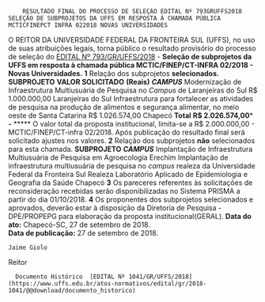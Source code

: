         RESULTADO FINAL DO PROCESSO DE SELEÇÃO EDITAL Nº 793GRUFFS2018 SELEÇÃO DE SUBPROJETOS DA UFFS EM RESPOSTA À CHAMADA PÚBLICA MCTICFINEPCT INFRA 022018 NOVAS UNIVERSIDADES  

 O REITOR DA UNIVERSIDADE FEDERAL DA FRONTEIRA SUL (UFFS), no uso de suas atribuições legais, torna público o resultado provisório do processo de seleção do [EDITAL Nº 793/GR/UFFS/2018](https://www.uffs.edu.br/atos-normativos/edital/gr/2018-0793)  - **Seleção de subprojetos da UFFS em resposta à chamada pública MCTIC/FINEP/CT-INFRA 02/2018 - Novas Universidades.**    **1** Relação dos subprojetos **selecionados.**      **SUBPROJETO**    **VALOR SOLICITADO**  **(Reais)**     ***CAMPUS***      Modernização de Infraestrutura Multiusuária de Pesquisa no *Campus* de Laranjeiras do Sul   R$ 1.000.000,00   Laranjeiras do Sul     Infraestrutura para fortalecer as atividades de pesquisa na produção de alimentos e segurança alimentar, no meio oeste de Santa Catarina   R$ 1.026.574,00   Chapecó     **Total**    **R$ 2.026.574,00***    **-**      ***** O valor total da proposta institucional, limita-se a R$ 2.000.000,00 - MCTIC/FINEP/CT-infra 02/2018. Após publicação do resultado final será solicitado ajustes nos valores.   **2** Relação dos subprojetos **não** selecionados para esta chamada.     **SUBPROJETO**     ***CAMPUS***      Implantação de Infraestrutura Multiusuária de Pesquisa em Agroecologia   Erechim     Implantação de infraestrutura multiusuária de pesquisa no *campus* realeza da Universidade Federal da Fronteira Sul   Realeza     Laboratório Aplicado de Epidemiologia e Geografia da Saúde   Chapecó       **3** Os pareceres referentes às solicitações de reconsideração recebidas serão disponibilizadas no Sistema PRISMA a partir do dia 01/10/2018.   **4** Os proponentes dos subprojetos selecionados e aprovados, deverão estar à disposição da Diretoria de Pesquisa - DPE/PROPEPG para elaboração da proposta institucional(GERAL).      **Data do ato:** Chapecó-SC, 27 de setembro de 2018.   
 **Data de publicação:**  27 de setembro de 2018. 

    Jaime Giolo   
 Reitor 

      Documento Histórico  [EDITAL Nº 1041/GR/UFFS/2018](https://www.uffs.edu.br/atos-normativos/edital/gr/2018-1041/@@download/documento_historico)     
      